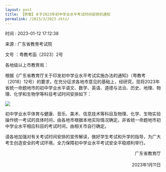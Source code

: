 ```yaml
---
layout: post
title: 【转载】关于2023年初中学业水平考试时间安排的通知
permalink: /2023/3/2023-zktz/
---
```


时间 : 2023-01-12 17:12:38 

来源 : 广东省教育考试院 

文号 ：粤教考函〔2023〕2号

各地级以上市教育局：

根据《广东省教育厅关于印发初中学业水平考试实施办法的通知》（粤教考〔2018〕12号）的要求，在充分征求各地市意见的基础上，经研究，现将2023年省统一命题地市的初中学业水平语文、数学、英语、道德与法治、历史、地理、物理、化学和生物学等科目考试时间安排如下：

![](<https://eea.gd.gov.cn/img/0/979/979440/4080537.png>)

初中学业水平体育与健康、音乐、美术、信息技术等科目及物理、化学、生物实验操作统一考试的具体时间，由各地市根据本地实际情况确定。非省统一命题地市初中学业水平相应科目的考试时间，由相关市自行确定。

请各地加强对有关考试时间安排的宣传解读，做好学生考试和升学的指导，为广大考生创造安全的考试环境，全力保障初中学业水平考试安全平稳顺利举行。

<span style="display:block;text-align:right;">广东省教育厅</span> 
<br>
<span style="display:block;text-align:right;">2023年1月11日</span>

